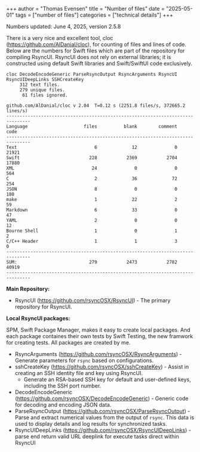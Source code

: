+++
author = "Thomas Evensen"
title = "Number of files"
date = "2025-05-01"
tags = ["number of files"]
categories = ["technical details"]
+++

Numbers updated: June 4, 2025, version 2.5.8

There is a very nice and excellent tool, cloc (https://github.com/AlDanial/cloc), for counting of files and lines of code. Below are the numbers for Swift files which are part of the repository for compiling RsyncUI. RsyncUI does not rely on external libraries; it is constructed using default Swift libraries and Swift/SwiftUI code exclusively.

```
cloc DecodeEncodeGeneric ParseRsyncOutput RsyncArguments RsyncUI RsyncUIDeepLinks SSHCreateKey
     312 text files.
     279 unique files.                                          
      61 files ignored.

github.com/AlDanial/cloc v 2.04  T=0.12 s (2251.8 files/s, 372665.2 lines/s)
-------------------------------------------------------------------------------
Language                     files          blank        comment           code
-------------------------------------------------------------------------------
Text                             6             12              0          21921
Swift                          228           2369           2704          17880
XML                             24              0              0            564
C                                2             36             72            254
JSON                             8              0              0            180
make                             1             22              2             59
Markdown                         6             33              0             47
YAML                             2              0              0             12
Bourne Shell                     1              0              1              2
C/C++ Header                     1              1              3              0
-------------------------------------------------------------------------------
SUM:                           279           2473           2782          40919
-------------------------------------------------------------------------------
```

**Main Repository:**

- RsyncUI (https://github.com/rsyncOSX/RsyncUI) - The primary repository for RsyncUI.

**Local RsyncUI packages:**

SPM, Swift Package Manager, makes it easy to create local packages. And each package containes their own tests by Swift Testing, the new framwork for creating tests. All packages are created by me.

- RsyncArguments (https://github.com/rsyncOSX/RsyncArguments) - Generate parameters for `rsync` based on configurations.
- sshCreateKey (https://github.com/rsyncOSX/sshCreateKey) - Assist in creating an SSH identity file and key using RsyncUI.
	- Generate an RSA-based SSH key for default and user-defined keys, including the SSH port number.
- DecodeEncodeGeneric (https://github.com/rsyncOSX/DecodeEncodeGeneric) - Generic code for decoding and encoding JSON data.
- ParseRsyncOutput (https://github.com/rsyncOSX/ParseRsyncOutput) - Parse and extract numerical values from the output of `rsync`. This data is used to display details and log results for synchronized tasks.
- RsyncUIDeepLinks (https://github.com/rsyncOSX/RsyncUIDeepLinks) - parse end return valid URL deeplink for execute tasks direct within RsyncUI
